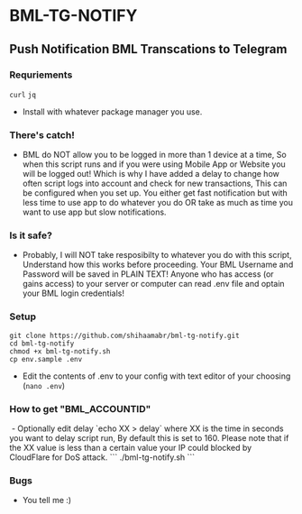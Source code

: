 # BML-TG-NOTIFY
## Push Notification BML Transcations to Telegram

### Requriements
`curl` `jq`
- Install with whatever package manager you use.

### There's catch! 
- BML do NOT allow you to be logged in more than 1 device at a time, 
So when this script runs and if you were using Mobile App or Website you will be logged out!
Which is why I have added a delay to change how often script logs into account and check for new transactions, 
This can be configured when you set up. You either get fast notification but with less time to use app to do whatever you do 
OR take as much as time you want to use app but slow notifications.

### Is it safe?
- Probably, I will NOT take resposibilty to whatever you do with this script, 
Understand how this works before proceeding. Your BML Username and Password will be saved in PLAIN TEXT! 
Anyone who has access (or gains access) to your server or computer can read .env file and optain your BML login credentials! 

### Setup
```
git clone https://github.com/shihaamabr/bml-tg-notify.git
cd bml-tg-notify
chmod +x bml-tg-notify.sh
cp env.sample .env
```
- Edit the contents of .env to your config with text editor of your choosing (`nano .env`)
### How to get "BML_ACCOUNTID"
<image>
- Optionally edit delay `echo XX > delay` where XX is the time in seconds you want to delay script run, 
By default this is set to 160. Please note that if the XX value is less than a certain value
your IP could blocked by CloudFlare for DoS attack.
```
./bml-tg-notify.sh
```

### Bugs
- You tell me :)
